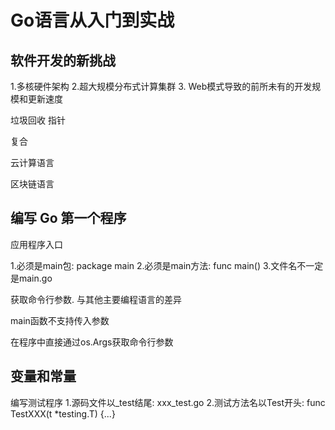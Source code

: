 # Go语言从入门到实战

## 软件开发的新挑战

1.多核硬件架构
2.超大规模分布式计算集群
3. Web模式导致的前所未有的开发规模和更新速度


垃圾回收 指针

复合

云计算语言

区块链语言

## 编写 Go 第一个程序

应用程序入口

1.必须是main包: package main
2.必须是main方法: func main()
3.文件名不一定是main.go


获取命令行参数.
与其他主要编程语言的差异

main函数不支持传入参数

在程序中直接通过os.Args获取命令行参数

## 变量和常量

编写测试程序
1.源码文件以_test结尾: xxx_test.go
2.测试方法名以Test开头: func TestXXX(t *testing.T) {...}



